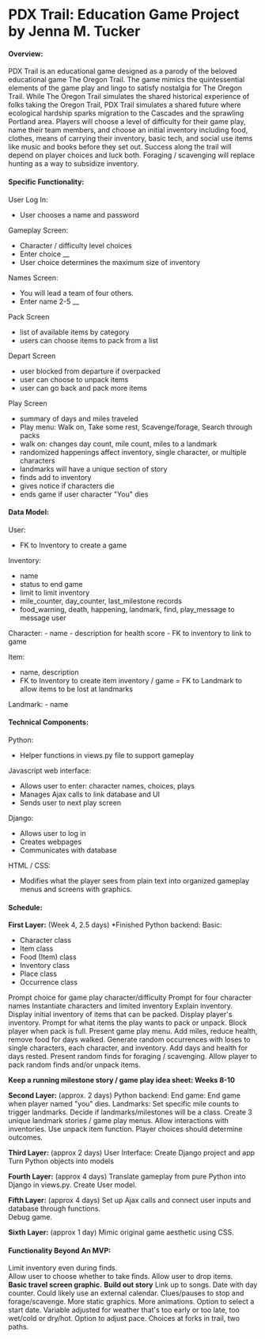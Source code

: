 # PDX Trail: Education Game Project by Jenna M. Tucker


#### Overview:
PDX Trail is an educational game designed as a parody of the beloved educational game The Oregon Trail.  The game mimics the quintessential elements of the game play and lingo to satisfy nostalgia for The Oregon Trail.  While The Oregon Trail simulates the shared historical experience of folks taking the Oregon Trail, PDX Trail simulates a shared future where ecological hardship sparks migration to the Cascades and the sprawling Portland area. Players will choose a level of difficulty for their game play, name their team members, and choose an initial inventory including food, clothes, means of carrying their inventory, basic tech, and social use items like music and books before they set out.  Success along the trail will depend on player choices and luck both. Foraging / scavenging will replace hunting as a way to subsidize inventory.


#### Specific Functionality:

User Log In:
  - User chooses a name and password
  
Gameplay Screen:
  - Character / difficulty level choices
  - Enter choice __
  - User choice determines the maximum size of inventory

Names Screen:
  - You will lead a team of four others.
  - Enter name 2-5 __
  
Pack Screen
  - list of available items by category
  - users can choose items to pack from a list 

Depart Screen
  - user blocked from departure if overpacked
  - user can choose to unpack items
  - user can go back and pack more items 

Play Screen
  - summary of days and miles traveled 
  - Play menu:  Walk on, Take some rest, Scavenge/forage, Search through packs
  - walk on: changes day count, mile count, miles to a landmark
  - randomized happenings affect inventory, single character, or multiple characters 
  - landmarks will have a unique section of story
  - finds add to inventory 
  - gives notice if characters die 
  - ends game if user character "You" dies 

#### Data Model:

User:
  - FK to Inventory to create a game

Inventory:
  - name 
  - status to end game 
  - limit to limit inventory 
  - mile_counter, day_counter, last_milestone records
  - food_warning, death, happening, landmark, find, play_message to message user 

Character:
    - name 
    - description for health score 
    - FK to inventory to link to game 
    
Item:  
  - name, description
  - FK to Inventory to create item inventory / game 
  = FK to Landmark to allow items to be lost at landmarks 
  
Landmark:
    - name 

#### Technical Components:

Python:
   - Helper functions in views.py file to support gameplay 

Javascript web interface:
  - Allows user to enter: character names, choices, plays
  - Manages Ajax calls to link database and UI 
  - Sends user to next play screen 

Django:
  - Allows user to log in 
  - Creates webpages
  - Communicates with database 

HTML / CSS:
  - Modifies what the player sees from plain text into organized gameplay menus and screens with graphics.


#### Schedule:

**First Layer:**  (Week 4, 2.5 days)       *Finished
    Python backend:
        Basic:
  - Character class
  - Item class
  - Food (Item) class
  - Inventory class
  - Place class
  - Occurrence class

Prompt choice for game play character/difficulty
        Prompt for four character names
        Instantiate characters and limited inventory
        Explain inventory.
        Display initial inventory of items that can be packed.
        Display player's inventory.
        Prompt for what items the play wants to pack or unpack.
        Block player when pack is full.
        Present game play menu.
        Add miles, reduce health, remove food for days walked.
        Generate random occurrences with loses to single characters, each character, and inventory.
        Add days and health for days rested.
        Present random finds for foraging / scavenging.
        Allow player to pack random finds and/or unpack items.


**Keep a running milestone story / game play idea sheet:           Weeks 8-10**

**Second Layer:** (approx. 2 days)
    Python backend:
        End game:
            End game when player named "you" dies.
        Landmarks:
            Set specific mile counts to trigger landmarks.
            Decide if landmarks/milestones will be a class.
            Create 3 unique landmark stories / game play menus.
            Allow interactions with inventories. Use unpack item function.
            Player choices should determine outcomes.

**Third Layer:** (approx 2 days)
    User Interface:
        Create Django project and app 
        Turn Python objects into models 
        
**Fourth Layer:** (approx 4 days)
    Translate gameplay from pure Python into Django in views.py.
    Create User model.  

**Fifth Layer:** (approx 4 days)
    Set up Ajax calls and connect user inputs and database through functions.  
    Debug game.  
    
**Sixth Layer:** (approx 1 day)
    Mimic original game aesthetic using CSS.   


#### Functionality Beyond An MVP:
  Limit inventory even during finds.  
  Allow user to choose whether to take finds.
  Allow user to drop items.  
  **Basic travel screen graphic.**
  **Build out story** 
  Link up to songs.
  Date with day counter.  Could likely use an external calendar.
  Clues/pauses to stop and forage/scavenge.
  More static graphics.
  More animations.
  Option to select a start date.
    Variable adjusted for weather that's too early or too late, too wet/cold or
    dry/hot.
  Option to adjust pace.
  Choices at forks in trail, two paths. 